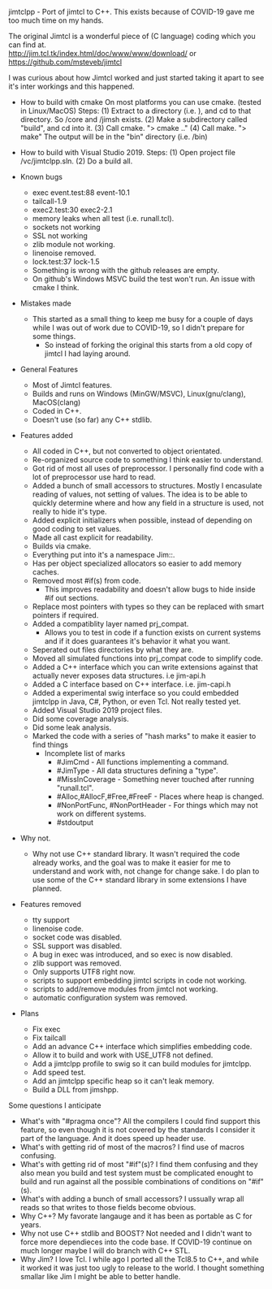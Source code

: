 jimtclpp - Port of jimtcl to C++.  This exists because of COVID-19 gave me too much time on my hands.

The original Jimtcl is a wonderful piece of (C language) coding which you can find at.  
http://jim.tcl.tk/index.html/doc/www/www/download/
or
https://github.com/msteveb/jimtcl

I was curious about how Jimtcl worked and just started taking it apart to 
see it's inter workings and this happened.

* How to build with cmake
On most platforms you can use cmake. (tested in Linux/MacOS)
Steps:
(1) Extract to a directory (i.e. <top>), and cd to that directory.
	So <top>/core and <top>/jimsh exists.
(2) Make a subdirectory called "build", and cd into it.
(3) Call cmake. "> cmake .."
(4) Call make. "> make"
The output will be in the "bin" directory (i.e. <top>/bin)

* How to build with Visual Studio 2019.
Steps:
(1) Open project file <top>/vc/jimtclpp.sln.
(2) Do a build all.

* Known bugs
	* exec event.test:88   event-10.1
	* tailcall-1.9
	* exec2.test:30	exec2-2.1
	* memory leaks when all test (i.e. runall.tcl).
	* sockets not working
	* SSL not working
	* zlib module not working.
	* linenoise removed.
	* lock.test:37	lock-1.5
	* Something is wrong with the github releases are empty.
	* On github's Windows MSVC build the test won't run. An issue with cmake I think.

* Mistakes made
	* This started as a small thing to keep me busy for a couple of days while I was out of work due 
		to COVID-19, so I didn't prepare for some things.
		* So instead of forking the original this starts from a old copy of jimtcl I had laying around.

* General Features
	* Most of Jimtcl features.
	* Builds and runs on Windows (MinGW/MSVC), Linux(gnu/clang), MacOS(clang)
	* Coded in C++.
	* Doesn't use (so far) any C++ stdlib.

* Features added
	* All coded in C++, but not converted to object orientated.
	* Re-organized source code to something I think easier to understand.
	* Got rid of most all uses of preprocessor.  I personally find code 
	with a lot of preprocessor use hard to read.
	* Added a bunch of small accessors to structures.  Mostly I encasulate
	reading of values, not setting of values.  The idea is to be able to
	quickly determine where and how any field in a structure is used, not
	really to hide it's type.
	* Added explicit initializers when possible, instead of depending on 
	good coding to set values.
	* Made all cast explicit for readability.
	* Builds via cmake.
	* Everything put into it's a namespace Jim::.
	* Has per object specialized allocators so easier to add memory caches.
	* Removed most #if(s) from code. 
		* This improves readability and doesn't allow bugs to hide inside 
		#if out sections.
	* Replace most pointers with types so they can be replaced with smart
	pointers if required.
	* Added a compatiblity layer named prj_compat.
		* Allows you to test in code if a function exists on current 
		systems and if it does guarantees it's behavior it what you want.
	* Seperated out files directories by what they are.
	* Moved all simulated functions into prj_compat code to simplify 
		code.
	* Added a C++ interface which you can write extensions against that
		actually never exposes data structures.  i.e jim-api.h
	* Added a C interface based on C++ interface. i.e. jim-capi.h
	* Added a experimental swig interface so you could embedded jimtclpp 
	in Java, C#, Python, or even Tcl.  Not really tested yet.
	* Added Visual Studio 2019 project files.
	* Did some coverage analysis.
	* Did some leak analysis.
	* Marked the code with a series of "hash marks" to make it easier to 
	find things
		* Incomplete list of marks
			* #JimCmd - All functions implementing a command.
			* #JimType - All data structures defining a "type".
			* #MissInCoverage - Something never touched after running "runall.tcl".
			* #Alloc,#AllocF,#Free,#FreeF - Places where heap is changed.
			* #NonPortFunc, #NonPortHeader - For things which may not work on different 
				systems.
			* #stdoutput 

* Why not.
	* Why not use C++ standard library.  It wasn't required the code already 
	works, and the goal was to make it easier for me to understand and work 
	with, not change for change sake.  I do plan to use some of the C++ 
	standard library in some extensions I have planned.

* Features removed
	* tty support 
	* linenoise code.
	* socket code was disabled.
	* SSL support was disabled.
	* A bug in exec was introduced, and so exec is now disabled.
	* zlib support was removed.
	* Only supports UTF8 right now.
	* scripts to support embedding jimtcl scripts in code not working.
	* scripts to add/remove modules from jimtcl not working.
	* automatic configuration system was removed.

* Plans
	* Fix exec
	* Fix tailcall
	* Add an advance C++ interface which simplifies embedding code.
	* Allow it to build and work with USE_UTF8 not defined.
	* Add a jimtclpp profile to swig so it can build modules for jimtclpp.
	* Add speed test.
	* Add an jimtclpp specific heap so it can't leak memory.
	* Build a DLL from jimshpp.

Some questions I anticipate
* What's with "#pragma once"?
	All the compilers I could find support this feature, so even though it is not covered by the 
	standards I consider it part of the language.  And it does speed up header use.
* What's with getting rid of most of the macros?
	I find use of macros confusing.
* What's with getting rid of most "#if"(s)?
	I find them confusing and they also mean you build and test system must be complicated enought
	to build and run against all the possible combinations of conditions on "#if"(s).
* What's with adding a bunch of small accessors?
	I ussually wrap all reads so that writes to those fields become obvious.
* Why C++?
	My favorate langauge and it has been as portable as C for years.  
* Why not use C++ stdlib and BOOST?
	Not needed and I didn't want to force more dependieces into the code base.  If COVID-19 continue on much longer
	maybe I will do branch with C++ STL.
* Why Jim?
	I love Tcl.  I while ago I ported all the Tcl8.5 to C++, and while it worked it was just too ugly to
	release to the world.  I thought something smallar like Jim I might be able to better handle.
